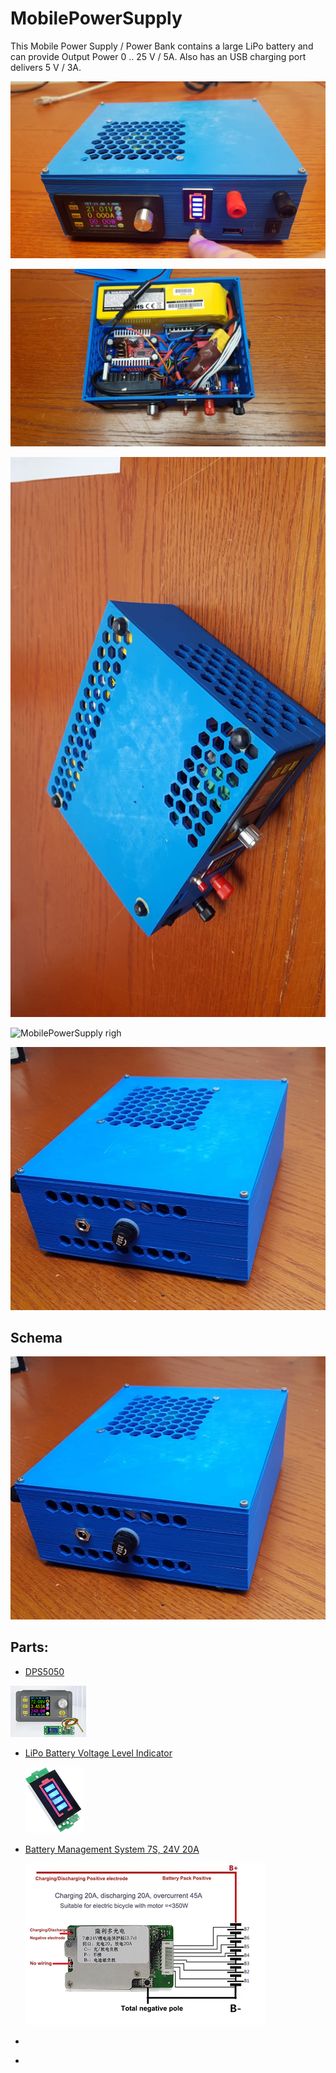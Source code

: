 # MobilePowerSupply



This Mobile Power Supply / Power Bank contains a large LiPo battery and can provide Output Power 0 .. 25 V / 5A. Also has an USB charging port delivers 5 V / 3A.



![MobilePowerSupply Frontside](images/MPS-front.jpeg "MobilePowerSupply Frontside")

![MobilePowerSupply opened](images/MPS-open-detail.jpeg "MobilePowerSupply opened")

![MobilePowerSupply bottom view](images/MPS-buttom.jpeg "MobilePowerSupply Buttom View")

![MobilePowerSupply righ](images/MPS-right.jpeg "MobilePowerSupply right")

![MobilePowerSupply left](images/MPS-left.jpeg "MobilePowerSupply left")


## Schema

![MobilePowerSupply left](images/MPS-left.jpeg "MobilePowerSupply left")


## Parts: 

 - [DPS5050](https://de.aliexpress.com/item/4001237790968.html?spm=a2g0o.productlist.0.0.140f6143Yn8PFZ&algo_pvid=ebeb7a26-998e-4409-955f-403dc6c2bfdc&algo_expid=ebeb7a26-998e-4409-955f-403dc6c2bfdc-0&btsid=0b0a01f816125931079466340eec84&ws_ab_test=searchweb0_0,searchweb201602_,searchweb201603_)

 ![DPS5005](images/DPS5005.png "DPS5005")
- [LiPo Battery Voltage Level Indicator](
https://de.aliexpress.com/item/33033899015.html?spm=a2g0s.9042311.0.0.27424c4dz5OryB)

    ![Voltage Level Indicator](images/VoltageLeverIndicator.png "Voltage Level Indicator")
 
- [Battery Management System 7S,  24V 20A](https://www.aliexpress.com/snapshot/0.html?spm=a2g0s.9042647.6.2.23384c4d1xL56h&orderId=8002237916849920&productId=33060127967)

    ![BMS](images/BMS.png "BMS")
- []()
- []()